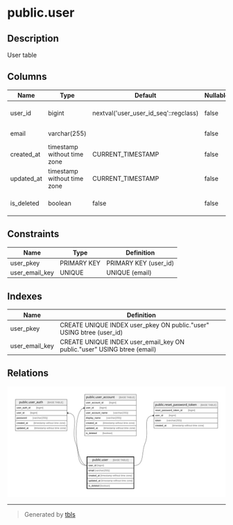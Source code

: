 # public.user

## Description

User table

## Columns

| Name       | Type                        | Default                               | Nullable | Children                                                                                                                                            | Parents | Comment          |
| ---------- | --------------------------- | ------------------------------------- | -------- | --------------------------------------------------------------------------------------------------------------------------------------------------- | ------- | ---------------- |
| user_id    | bigint                      | nextval('user_user_id_seq'::regclass) | false    | [public.user_auth](public.user_auth.md) [public.user_account](public.user_account.md) [public.reset_password_token](public.reset_password_token.md) |         | User ID          |
| email      | varchar(255)                |                                       | false    |                                                                                                                                                     |         | Email address    |
| created_at | timestamp without time zone | CURRENT_TIMESTAMP                     | false    |                                                                                                                                                     |         | Create date      |
| updated_at | timestamp without time zone | CURRENT_TIMESTAMP                     | false    |                                                                                                                                                     |         | Update date      |
| is_deleted | boolean                     | false                                 | false    |                                                                                                                                                     |         | Soft delete flag |

## Constraints

| Name           | Type        | Definition            |
| -------------- | ----------- | --------------------- |
| user_pkey      | PRIMARY KEY | PRIMARY KEY (user_id) |
| user_email_key | UNIQUE      | UNIQUE (email)        |

## Indexes

| Name           | Definition                                                              |
| -------------- | ----------------------------------------------------------------------- |
| user_pkey      | CREATE UNIQUE INDEX user_pkey ON public."user" USING btree (user_id)    |
| user_email_key | CREATE UNIQUE INDEX user_email_key ON public."user" USING btree (email) |

## Relations

![er](public.user.svg)

---

> Generated by [tbls](https://github.com/k1LoW/tbls)
